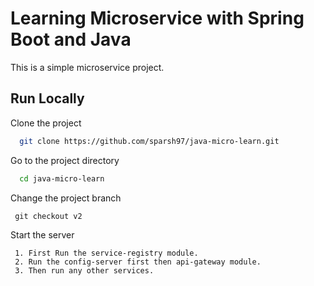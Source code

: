 
# Learning Microservice with Spring Boot and Java

This is a simple microservice project.


## Run Locally

Clone the project

```bash
  git clone https://github.com/sparsh97/java-micro-learn.git
```

Go to the project directory

```bash
  cd java-micro-learn
```
Change the project branch

```
 git checkout v2
```

Start the server
```
 1. First Run the service-registry module.
 2. Run the config-server first then api-gateway module.
 3. Then run any other services.
```

